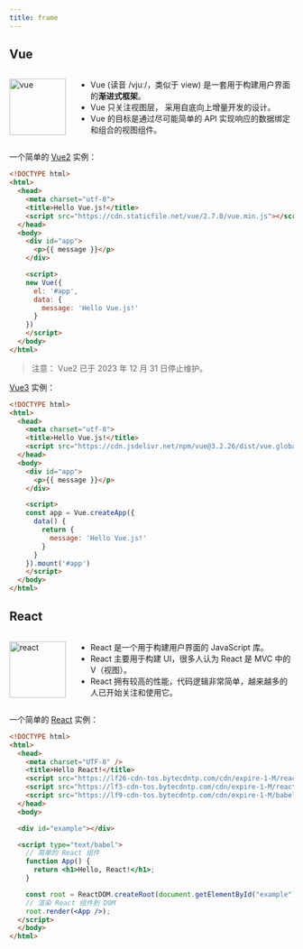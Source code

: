```yaml
---
title: frame
---
```


## Vue 

<div class="introduce">
  <a href="https://cn.vuejs.org" target="_blank"><img src="/vue.svg" alt="vue" width="100" height="100"></a>
  <ul>
    <li> Vue (读音 /vjuː/，类似于 view) 是一套用于构建用户界面的<strong>渐进式框架</strong>。</li>
    <li> Vue 只关注视图层， 采用自底向上增量开发的设计。</li>
    <li> Vue 的目标是通过尽可能简单的 API 实现响应的数据绑定和组合的视图组件。</li>
  </ul>
</div>

一个简单的 <a href="/frame/vue2">Vue2</a> 实例：

```html
<!DOCTYPE html>
<html>
  <head>
    <meta charset="utf-8">
    <title>Hello Vue.js!</title>
    <script src="https://cdn.staticfile.net/vue/2.7.0/vue.min.js"></script>
  </head>
  <body>
    <div id="app">
      <p>{{ message }}</p>
    </div>

    <script>
    new Vue({
      el: '#app',
      data: {
        message: 'Hello Vue.js!'
      }
    })
    </script>
  </body>
</html>
```

> 注意： Vue2 已于 2023 年 12 月 31 日停止维护。

<a href="/frame/vue3">Vue3</a> 实例：

```html
<!DOCTYPE html>
<html>
  <head>
    <meta charset="utf-8">
    <title>Hello Vue.js!</title>
    <script src="https://cdn.jsdelivr.net/npm/vue@3.2.26/dist/vue.global.prod.js"></script>
  </head>
  <body>
    <div id="app">
      <p>{{ message }}</p>
    </div>

    <script>
    const app = Vue.createApp({
      data() {
        return {
          message: 'Hello Vue.js!'
        }
      }
    }).mount('#app')
    </script>
  </body>
</html>
```

## React

<div class="introduce">
  <a href="https://zh-hans.react.dev" target="_blank"><img src="/react.png" alt="react" width="100" height="100"></a>
  <ul>
    <li> React 是一个用于构建用户界面的 JavaScript 库。</li>
    <li> React 主要用于构建 UI，很多人认为 React 是 MVC 中的 V（视图）。</li>
    <li> React 拥有较高的性能，代码逻辑非常简单，越来越多的人已开始关注和使用它。</li>
  </ul>
</div>

一个简单的 <a href="/frame/react">React</a> 实例：

```html
<!DOCTYPE html>
<html>
  <head>
    <meta charset="UTF-8" />
    <title>Hello React!</title>
    <script src="https://lf26-cdn-tos.bytecdntp.com/cdn/expire-1-M/react/18.2.0/umd/react.production.min.js" ></script>
    <script src="https://lf3-cdn-tos.bytecdntp.com/cdn/expire-1-M/react-dom/18.2.0/umd/react-dom.production.min.js"></script>
    <script src="https://lf9-cdn-tos.bytecdntp.com/cdn/expire-1-M/babel-standalone/6.26.0/babel.min.js" ></script>
  </head>
  <body>

  <div id="example"></div>

  <script type="text/babel">
    // 简单的 React 组件
    function App() {
      return <h1>Hello, React!</h1>;
    }

    const root = ReactDOM.createRoot(document.getElementById("example"));
    // 渲染 React 组件到 DOM
    root.render(<App />);
  </script>
  </body>
</html>
```

<style>
.introduce {
  display: flex;
  align-items: center;
  gap: 20px;

  img {
    border: 0 !important;
    margin: 0 !important;
  }
}
</style>